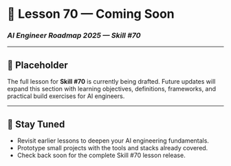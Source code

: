 # 🚧 Lesson 70 — Coming Soon

### *AI Engineer Roadmap 2025 — Skill #70*

---

## 🚧 Placeholder
The full lesson for **Skill #70** is currently being drafted. Future updates will expand this section with learning objectives, definitions, frameworks, and practical build exercises for AI engineers.

---

## 📌 Stay Tuned
* Revisit earlier lessons to deepen your AI engineering fundamentals.
* Prototype small projects with the tools and stacks already covered.
* Check back soon for the complete Skill #70 lesson release.
